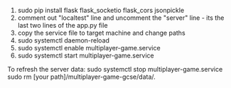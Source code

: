 1. sudo pip install flask flask_socketio flask_cors jsonpickle
2. comment out "localtest" line and uncomment the "server" line - its the last two lines of the app.py file
3. copy the service file to target machine and change paths
4. sudo systemctl daemon-reload
5. sudo systemctl enable multiplayer-game.service
6. sudo systemctl start multiplayer-game.service

To refresh the server data:
sudo systemctl stop multiplayer-game.service
sudo rm [your path]/multiplayer-game-gcse/data/*.*